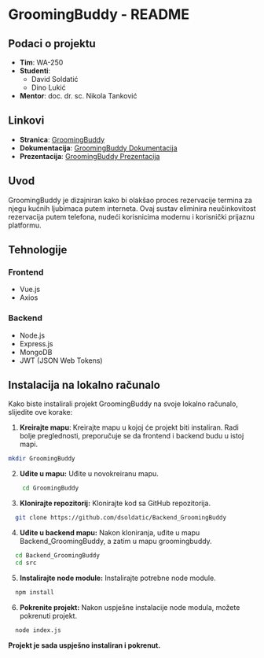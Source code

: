 # GroomingBuddy - README

## Podaci o projektu

- **Tim**: WA-250
- **Studenti**:
  - David Soldatić
  - Dino Lukić
- **Mentor**: doc. dr. sc. Nikola Tanković

## Linkovi

- **Stranica**: [GroomingBuddy]()
- **Dokumentacija**: [GroomingBuddy Dokumentacija](https://drive.google.com/file/d/1ktaN5UyF_jnTfcN8gS5WtQLE-Zg1bX2g/view?usp=share_link)
- **Prezentacija**: [GroomingBuddy Prezentacija](https://drive.google.com/file/d/1gF1_yov51qDc-yJQOK6VJV13B2eRMWBN/view?usp=share_link)

## Uvod

GroomingBuddy je dizajniran kako bi olakšao proces rezervacije termina za njegu kućnih ljubimaca putem interneta. Ovaj sustav eliminira neučinkovitost rezervacija putem telefona, nudeći korisnicima modernu i korisnički prijaznu platformu.

## Tehnologije

### Frontend

- Vue.js
- Axios

### Backend

- Node.js
- Express.js
- MongoDB
- JWT (JSON Web Tokens)


## Instalacija na lokalno računalo

Kako biste instalirali projekt GroomingBuddy na svoje lokalno računalo, slijedite ove korake:

1. **Kreirajte mapu**:
   Kreirajte mapu u kojoj će projekt biti instaliran. Radi bolje preglednosti, preporučuje se da frontend i backend budu u istoj mapi.

```bash
mkdir GroomingBuddy
```

2. **Uđite u mapu:**
  Uđite u novokreiranu mapu.

``` bash
    cd GroomingBuddy
```

3. **Klonirajte repozitorij:**
Klonirajte kod sa GitHub repozitorija.

```bash
  git clone https://github.com/dsoldatic/Backend_GroomingBuddy
```

4. **Uđite u backend mapu:**
Nakon kloniranja, uđite u mapu Backend_GroomingBuddy, a zatim u mapu groomingbuddy.

```bash
  cd Backend_GroomingBuddy
  cd src
```

5. **Instalirajte node module:**
Instalirajte potrebne node module.

```bash
  npm install
```

6. **Pokrenite projekt:**
Nakon uspješne instalacije node modula, možete pokrenuti projekt.

```bash
  node index.js
```
**Projekt je sada uspješno instaliran i pokrenut.**


  
